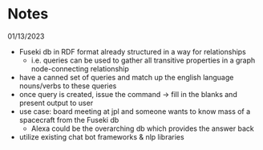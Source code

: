 # Notes

01/13/2023
* Fuseki db in RDF format already structured in a way for relationships
  * i.e. queries can be used to gather all transitive properties in a graph node-connecting relationship
* have a canned set of queries and match up the english language nouns/verbs to these queries
* once query is created, issue the command -> fill in the blanks and present output to user
* use case: board meeting at jpl and someone wants to know mass of a spacecraft from the Fuseki db
  * Alexa could be the overarching db which provides the answer back
* utilize existing chat bot frameworks & nlp libraries